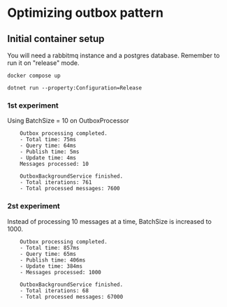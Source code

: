 # Optimizing outbox pattern

## Initial container setup

You will need a rabbitmq instance and a postgres database. Remember to run it on "release" mode.

```
docker compose up

dotnet run --property:Configuration=Release
```

### 1st experiment

Using BatchSize = 10 on OutboxProcessor

```
    Outbox processing completed.
    - Total time: 75ms
    - Query time: 64ms
    - Publish time: 5ms
    - Update time: 4ms
    Messages processed: 10

    OutboxBackgroundService finished.
    - Total iterations: 761
    - Total processed messages: 7600
```

### 2st experiment

Instead of processing 10 messages at a time, BatchSize is increased to 1000.

```
    Outbox processing completed.
    - Total time: 857ms
    - Query time: 65ms
    - Publish time: 406ms
    - Update time: 384ms
    - Messages processed: 1000

    OutboxBackgroundService finished.
    - Total iterations: 68
    - Total processed messages: 67000
```
